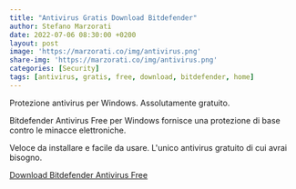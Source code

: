 ```yaml
---
title: "Antivirus Gratis Download Bitdefender"
author: Stefano Marzorati
date: 2022-07-06 08:30:00 +0200
layout: post
image: 'https://marzorati.co/img/antivirus.png'
share-img: 'https://marzorati.co/img/antivirus.png'
categories: [Security]
tags: [antivirus, gratis, free, download, bitdefender, home]
---
```

Protezione antivirus per Windows. Assolutamente gratuito.

Bitdefender Antivirus Free per Windows fornisce una protezione di base contro le minacce elettroniche.

Veloce da installare e facile da usare. L'unico antivirus gratuito di cui avrai bisogno.

<a href="https://www.bitdefender.com/solutions/free.html" target="_blank">Download Bitdefender Antivirus Free</a>
